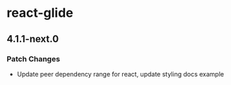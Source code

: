 # react-glide

## 4.1.1-next.0

### Patch Changes

- Update peer dependency range for react, update styling docs example
